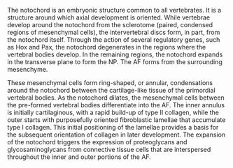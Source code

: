 The notochord is an embryonic structure common to all vertebrates. It is a structure around which axial development is oriented. While vertebrae develop around the notochord from the sclerotome (paired, condensed regions of mesenchymal cells), the intervertebral discs form, in part, from the notochord itself. Through the action of several regulatory genes, such as Hox and Pax, the notochord degenerates in the regions where the vertebral bodies develop. In the remaining regions, the notochord expands in the transverse plane to form the NP. The AF forms from the surrounding mesenchyme.

These mesenchymal cells form ring-shaped, or annular, condensations around the notochord between the cartilage-like tissue of the primordial vertebral bodies. As the notochord dilates, the mesenchymal cells between the pre-formed vertebral bodies differentiate into the AF. The inner annulus is initially cartilaginous, with a rapid build-up of type II collagen, while the outer starts with purposefully oriented fibroblastic lamellae that accumulate type I collagen. This initial positioning of the lamellae provides a basis for the subsequent orientation of collagen in later development. The expansion of the notochord triggers the expression of proteoglycans and glycosaminoglycans from connective tissue cells that are interspersed throughout the inner and outer portions of the AF.